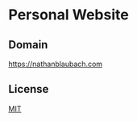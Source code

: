 # Personal Website

## Domain

https://nathanblaubach.com

## License

[MIT](https://github.com/nathanblaubach/nathanblaubach.github.io/blob/master/LICENSE)
